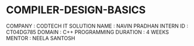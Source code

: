 # COMPILER-DESIGN-BASICS
COMPANY : CODTECH IT SOLUTION
NAME : NAVIN PRADHAN
INTERN ID : CT04DG785
DOMAIN : C++ PROGRAMMING
DURATION : 4 WEEKS 
MENTOR : NEELA SANTOSH
